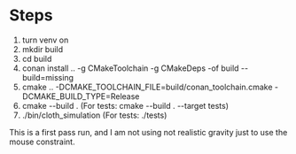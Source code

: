 # Steps

1) turn venv on
2) mkdir build
3) cd build
4) conan install .. -g CMakeToolchain -g CMakeDeps -of build --build=missing
5) cmake .. -DCMAKE_TOOLCHAIN_FILE=build/conan_toolchain.cmake -DCMAKE_BUILD_TYPE=Release
6) cmake --build . (For tests:  cmake --build . --target tests)
7) ./bin/cloth_simulation (For tests:  ./tests)

This is a first pass run, and I am not using not realistic gravity just to use the mouse constraint.